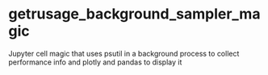 # getrusage_background_sampler_magic
Jupyter cell magic that uses psutil in a background process to collect performance info and plotly and pandas to display it
